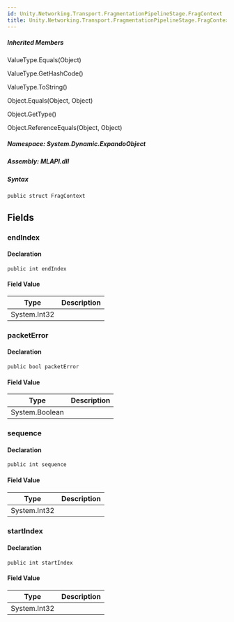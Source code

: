 ```yaml
---  
id: Unity.Networking.Transport.FragmentationPipelineStage.FragContext  
title: Unity.Networking.Transport.FragmentationPipelineStage.FragContext  
---
```


<div class="markdown level0 summary">

</div>

<div class="markdown level0 conceptual">

</div>

<div class="inheritedMembers">

##### Inherited Members

<div>

ValueType.Equals(Object)

</div>

<div>

ValueType.GetHashCode()

</div>

<div>

ValueType.ToString()

</div>

<div>

Object.Equals(Object, Object)

</div>

<div>

Object.GetType()

</div>

<div>

Object.ReferenceEquals(Object, Object)

</div>

</div>

##### **Namespace**: System.Dynamic.ExpandoObject

##### **Assembly**: MLAPI.dll

##### Syntax

    public struct FragContext

## Fields

### endIndex

<div class="markdown level1 summary">

</div>

<div class="markdown level1 conceptual">

</div>

#### Declaration

    public int endIndex

#### Field Value

| Type         | Description |
|--------------|-------------|
| System.Int32 |             |

### packetError

<div class="markdown level1 summary">

</div>

<div class="markdown level1 conceptual">

</div>

#### Declaration

    public bool packetError

#### Field Value

| Type           | Description |
|----------------|-------------|
| System.Boolean |             |

### sequence

<div class="markdown level1 summary">

</div>

<div class="markdown level1 conceptual">

</div>

#### Declaration

    public int sequence

#### Field Value

| Type         | Description |
|--------------|-------------|
| System.Int32 |             |

### startIndex

<div class="markdown level1 summary">

</div>

<div class="markdown level1 conceptual">

</div>

#### Declaration

    public int startIndex

#### Field Value

| Type         | Description |
|--------------|-------------|
| System.Int32 |             |
